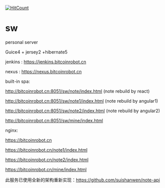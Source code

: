 [![HitCount](http://hits.dwyl.io/suishanwen/sw.svg)](http://hits.dwyl.io/suishanwen/sw)



# sw
personal server

Guice4 + jersey2 +hibernate5 

jenkins : https://jenkins.bitcoinrobot.cn

nexus : https://nexus.bitcoinrobot.cn

built-in spa:

http://bitcoinrobot.cn:8051/sw/note/index.html (note rebuild by react)

http://bitcoinrobot.cn:8051/sw/note1/index.html (note rebuild by angular1)

http://bitcoinrobot.cn:8051/sw/note2/index.html (note rebuild by angular2)

http://bitcoinrobot.cn:8051/sw/mine/index.html

nginx:

https://bitcoinrobot.cn

https://bitcoinrobot.cn/note1/index.html

https://bitcoinrobot.cn/note2/index.html

https://bitcoinrobot.cn/mine/index.html

此服务已使用全新的架构重新实现：https://github.com/suishanwen/note-api
